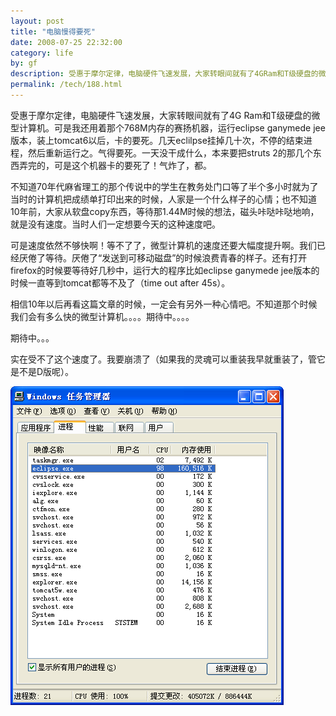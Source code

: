 ```yaml
---
layout: post
title: "电脑慢得要死"
date: 2008-07-25 22:32:00
category: life
by: gf
description: 受惠于摩尔定律，电脑硬件飞速发展，大家转眼间就有了4GRam和T级硬盘的微型计算机。可是我还用着那个768M内存的赛扬机器，运行eclipseganymedejee版本，装上tomcat6以后，卡的要死
permalink: /tech/188.html
---
```

受惠于摩尔定律，电脑硬件飞速发展，大家转眼间就有了4G Ram和T级硬盘的微型计算机。可是我还用着那个768M内存的赛扬机器，运行eclipse ganymede jee版本，装上tomcat6以后，卡的要死。几天eclilpse挂掉几十次，不停的结束进程，然后重新运行之。气得要死。一天没干成什么，本来要把struts 2的那几个东西弄完的，可是这个机器卡的要死了！气炸了，都。

不知道70年代麻省理工的那个传说中的学生在教务处门口等了半个多小时就为了当时的计算机把成绩单打印出来的时候，人家是一个什么样子的心情；也不知道10年前，大家从软盘copy东西，等待那1.44M时候的想法，磁头咔哒咔哒地响，就是没有速度。当时人们一定想要今天的这种速度吧。

可是速度依然不够快啊！等不了了，微型计算机的速度还要大幅度提升啊。我们已经厌倦了等待。厌倦了“发送到可移动磁盘”的时候浪费青春的样子。还有打开firefox的时候要等待好几秒中，运行大的程序比如eclipse ganymede jee版本的时候一直等到tomcat都等不及了（time out after 45s）。

相信10年以后再看这篇文章的时候，一定会有另外一种心情吧。不知道那个时候我们会有多么快的微型计算机。。。。期待中。。。。

期待中。。。

实在受不了这个速度了。我要崩溃了（如果我的灵魂可以重装我早就重装了，管它是不是D版呢）。

![8155b9eb4ceaf656d1ce26caff7fe0dd.jpg][]


[8155b9eb4ceaf656d1ce26caff7fe0dd.jpg]: /gfzjus_blog/tech/2014-10-22/8155b9eb4ceaf656d1ce26caff7fe0dd.jpg
